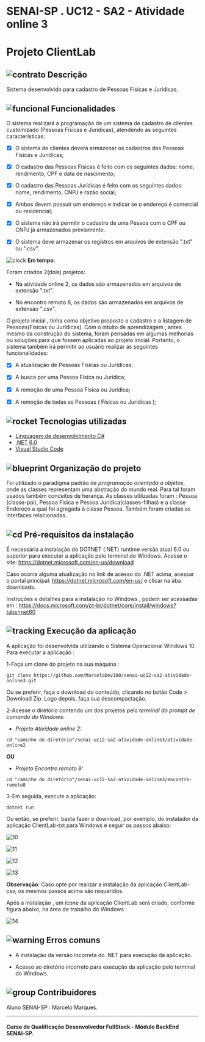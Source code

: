 # SENAI-SP . UC12 - SA2  - Atividade online 3

# Projeto ClientLab

## ![contrato](https://user-images.githubusercontent.com/88597534/160513226-455b3b55-619f-4388-9ae1-c594860342bb.png) Descrição
Sistema desenvolvido para cadastro de Pessoas Físicas e Jurídicas. 

## ![funcional](https://user-images.githubusercontent.com/88597534/160514347-c5e58db7-4f55-41a6-afda-c75b7b1eba46.png) Funcionalidades
O sistema realizará a programação de um sistema de cadastro de clientes customizado (Pessoas Físicas e Jurídicas), atendendo às seguintes características:

- [x] O sistema de clientes deverá armazenar os cadastros das Pessoas Físicas e Jurídicas;

- [x] O cadastro das Pessoas Físicas é feito com os seguintes dados: nome, rendimento, CPF e data de nascimento;

- [x] O cadastro das Pessoas Jurídicas é feito com os seguintes dados: nome, rendimento, CNPJ e razão social;

- [x] Ambos devem possuir um endereço e indicar se o endereço é comercial ou residencial;

- [x] O sistema não irá permitir o cadastro de uma Pessoa com o CPF ou CNPJ já armazenados previamente.

- [x] O sistema deve armazenar os registros em arquivos de extensão ".txt" ou ".csv".

![clock](https://user-images.githubusercontent.com/88597534/161317745-9f938ddd-379e-42db-831c-5cfca06f7067.png) __Em tempo__: 

Foram criados 2(dois) projetos:  

- Na atividade online 2, os dados são armazenados em arquivos de extensão ".txt". 

- No encontro remoto 8,  os dados são armazenados em arquivos de extensão ".csv".

O projeto inicial , tinha como objetivo proposto o cadastro e a listagem de Pessoas(Físicas ou Jurídicas). Com o intuito de aprendizagem , antes mesmo da construção do sistema, foram pensadas em algumas melhorias ou soluções para que fossem aplicadas ao projeto inicial. Portanto, o sistema também irá permitir ao usuário realizar as seguintes funcionalidades:

- [x] A atualização de Pessoas Físicas ou Jurídicas;

- [x] A busca por uma Pessoa Física ou Jurídica;

- [x] A remoção de uma Pessoa Física ou Jurídica;

- [x] A remoção de todas as Pessoas ( Físicas ou Jurídicas );


## ![rocket](https://user-images.githubusercontent.com/88597534/160514865-439df82c-f169-4783-8554-3720d04f00ed.png) Tecnologias utilizadas

-   [Linguagem de desenvolvimento C#](https://docs.microsoft.com/pt-br/dotnet/csharp/)
-   [.NET 6.0](https://dotnet.microsoft.com/en-us/download)
-   [Visual Studio Code](https://code.visualstudio.com/download)   

## ![blueprint](https://user-images.githubusercontent.com/88597534/160515241-95aeaf07-31e8-47f1-a9fb-899ae702466a.png) Organização do projeto

Foi utilizado o paradigma padrão de _programação orientada a objetos_, onde as classes representam uma abstração do mundo real. Para tal foram usados também conceitos de herança. As classes utilizadas foram : Pessoa (classe-pai), Pessoa Física e Pessoa Jurídica(classes-filhas) e a classe Endereço a qual foi agregada à classe Pessoa. Também foram criadas as interfaces relacionadas.

## ![cd](https://user-images.githubusercontent.com/88597534/160516653-6a574855-3d05-4c3f-8dd9-240a340fa64c.png) Pré-requisitos da instalação

É necessária a instalação do DOTNET (.NET) runtime versão atual 6.0 ou superior para executar a aplicação pelo terminal do Windows. Acesse o site:
https://dotnet.microsoft.com/en-us/download

Caso ocorra alguma atualização no link de acesso do .NET acima, acessar o portal principal: 
https://dotnet.microsoft.com/en-us/ e clicar na aba downloads.

Instruções e detalhes para a instalação no Windows , podem ser acessadas em :
https://docs.microsoft.com/pt-br/dotnet/core/install/windows?tabs=net60

## ![tracking](https://user-images.githubusercontent.com/88597534/160517170-bd52fe21-a985-4fc8-b42c-144de734382e.png) Execução da aplicação

A aplicação foi desenvolvida utilizando o Sistema Operacional Windows 10. Para executar a aplicação :

1-Faça um clone do projeto na sua máquina :

```
git clone https://github.com/MarceloDev100/senai-uc12-sa2-atividade-online3.git
```
Ou se preferir, faça o download do conteúdo, clicando no botão Code > Download Zip. Logo depois, faça sua descompactação.

2-Acesse o diretório contendo um dos projetos pelo _terminal do prompt de comando do Windows_:

- _Projeto Atividade online 2:_
 
``` 
cd "caminho do diretório"/senai-uc12-sa2-atividade-online3/atividade-online2  
```

__OU__

- _Projeto Encontro remoto 8:_

```
cd "caminho do diretório"/senai-uc12-sa2-atividade-online3/encontro-remoto8
```  

3-Em seguida, execute a aplicação: 
```
dotnet run
```

Ou então, se preferir, basta fazer o download, por exemplo,  do instalador da aplicação ClientLab-txt para Windows e seguir os passos abaixo: 

![10](https://user-images.githubusercontent.com/88597534/161316811-c152eba9-3a64-4a57-8e2c-e8e4a831741a.jpg)

![11](https://user-images.githubusercontent.com/88597534/161316818-ebfd9e72-d8d1-447d-be38-3088b20a7fa2.jpg)

![12](https://user-images.githubusercontent.com/88597534/161316825-08138dd7-0b39-488f-a1f7-3673a6511775.jpg)

![13](https://user-images.githubusercontent.com/88597534/161316828-02bdc46b-ed26-4cc0-bd87-1aecdf93c2f2.jpg)


__Observação__: Caso opte por realizar a instalação da aplicação ClientLab-csv, os mesmos passos acima são requeridos.

Após a instalação , um ícone da aplicação ClientLab será criado, conforme figura abaixo, na área de trabalho do Windows : 

![14](https://user-images.githubusercontent.com/88597534/160504777-4f4fb175-9727-4c7c-905f-bbf14b63546b.jpg)

## ![warning](https://user-images.githubusercontent.com/88597534/160517997-40811145-6a1c-49d1-ac41-45d052694576.png)  Erros comuns

- A instalação da versão incorreta do .NET para execução da aplicação.

- Acesso ao diretório incorreto para execução da aplicação pelo terminal do Windows.

## ![group](https://user-images.githubusercontent.com/88597534/160518220-1ca484bb-53c9-452b-b2a4-f9bc2914aef4.png)  Contribuidores

Aluno SENAI-SP : Marcelo Marques.

-----------------------------------------

<h4>Curso de Qualificação Desenvolvedor FullStack - Módulo BackEnd SENAI-SP.</h4>
